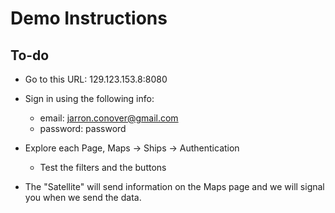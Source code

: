 # Demo Instructions

## To-do

- Go to this URL: 129.123.153.8:8080

- Sign in using the following info:
    - email: jarron.conover@gmail.com
    - password: password

- Explore each Page, Maps -> Ships -> Authentication
    - Test the filters and the buttons

- The "Satellite" will send information on the Maps page and we will signal you when we send the data.
